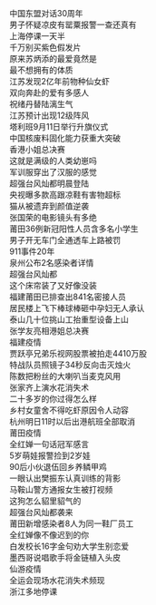 中国东盟对话30周年  
男子怀疑凉皮有罂粟报警一查还真有  
上海停课一天半  
千万别买紫色假发片  
原来苏炳添的最爱竟然是  
最不想拥有的体质  
江苏发现2亿年前物种仙女虾  
双向奔赴的爱有多感人  
祝绪丹替陆漓生气  
江苏预计出现12级阵风  
塔利班9月11日举行升旗仪式  
中国核废料固化能力获重大突破  
香港小姐总决赛  
这就是满级的人类幼崽吗  
军训服穿出了汉服的感觉  
超强台风灿都明晨登陆  
央视曝多款高跟凉鞋有害物超标  
猫从被遗弃到颜值逆袭  
张国荣的电影镜头有多绝  
莆田36例新冠阳性人员含多名小学生  
男子开无车门全通透车上路被罚  
911事件20年  
泉州公布2名感染者详情  
超强台风灿都  
这个床帘装了又好像没装  
福建莆田已排查出841名密接人员  
居民楼上飞下棒球棒砸中孕妇无人承认  
泰山几十位挑山工抬重型设备上山  
张学友亮相港姐总决赛  
福建疫情  
贾跃亭兄弟乐视网股票被拍走4410万股  
特战队员照镜子34秒反向击灭烛火  
陈数把粉丝的大喇叭当麦克风用  
张家齐上演水花消失术  
二十多岁的你过得怎么样  
乡村女童舍不得吃虾原因令人动容  
杭州明日11时以后出港航班全部取消  
莆田疫情  
全红婵一句话冠军感言  
5岁萌娃报警捡到2岁娃  
90后小伙退伍回乡养鳞甲鸡  
一眼认出樊振东认真训练的背影  
马鞍山警方通报女生被打视频  
这狗怎么貂里貂气的  
超强台风灿都袭来  
莆田新增感染者8人为同一鞋厂员工  
全红婵像不像迟到的你  
白发校长16字金句劝大学生别恋爱  
墨西哥说唱歌手将金链植入头皮  
仙游疫情  
全运会现场水花消失术频现  
浙江多地停课  
